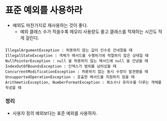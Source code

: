 # 표준 예외를 사용하라

* 예외도 마찬가지로 재사용하는 것이 좋다.
  * 예외 클래스 수가 적을수록 메모리 사용량도 줄고 클래스를 적재하는 시간도 적게 걸린다.
####
    IllegalArgumentException : 허용하지 않는 값이 인수로 건네졌을 때
    IllegalStateException : 객체가 메서드를 수행하기에 적절하지 않은 상태일 때
    NullPointerException : null 을 허용하지 않는 메서드에 null 을 건냈을 때
    IndexOutOfBoundsException : 인덱스가 범위를 넘어섰을 때
    ConcurrentModificationException : 허용하지 않는 동시 수정이 발견됐을 때
    UnsupportedOperationException : 호출한 메서드를 지원하지 않을 때
    ArithmeticException, NumberFormatException : 복소수나 유리수를 다루는 객체를 작성할 때
    
### 정리
* 사용자 정의 예외보다는 표준 예외를 사용하자.